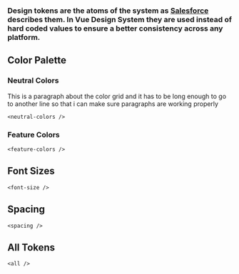 ### Design tokens are the atoms of the system as [Salesforce](https://www.lightningdesignsystem.com/design-tokens/) describes them. In Vue Design System they are used instead of hard coded values to ensure a better consistency across any platform.

## Color Palette

### Neutral Colors

This is a paragraph about the color grid and it has to be long enough to go to another line so that i can make sure paragraphs are working properly

```
<neutral-colors />
```

### Feature Colors

```
<feature-colors />
```

## Font Sizes

```
<font-size />
```

## Spacing

```
<spacing />
```

## All Tokens

```
<all />
```
